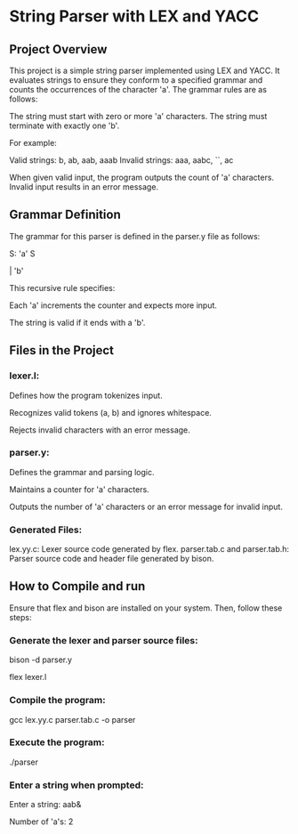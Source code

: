 # String Parser with LEX and YACC
## Project Overview
This project is a simple string parser implemented using LEX and YACC. It evaluates strings to ensure they conform to a specified grammar and counts the occurrences of the character 'a'. The grammar rules are as follows:

The string must start with zero or more 'a' characters.
The string must terminate with exactly one 'b'.

For example:

Valid strings: b, ab, aab, aaab
Invalid strings: aaa, aabc, ``, ac

When given valid input, the program outputs the count of 'a' characters. Invalid input results in an error message.

## Grammar Definition
The grammar for this parser is defined in the parser.y file as follows:

S: 'a' S       

 | 'b'  
 
This recursive rule specifies:

Each 'a' increments the counter and expects more input.

The string is valid if it ends with a 'b'.

## Files in the Project
### lexer.l:

Defines how the program tokenizes input.

Recognizes valid tokens (a, b) and ignores whitespace.

Rejects invalid characters with an error message.

### parser.y:

Defines the grammar and parsing logic.

Maintains a counter for 'a' characters.

Outputs the number of 'a' characters or an error message for invalid input.

### Generated Files:

lex.yy.c: Lexer source code generated by flex.
parser.tab.c and parser.tab.h: Parser source code and header file generated by bison.

## How to Compile and run
Ensure that flex and bison are installed on your system. Then, follow these steps:

### Generate the lexer and parser source files:
bison -d parser.y

flex lexer.l


### Compile the program:


gcc lex.yy.c parser.tab.c -o parser

### Execute the program:


./parser

### Enter a string when prompted:


Enter a string: aab&

Number of 'a's: 2
